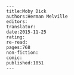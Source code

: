 
    ---
    title:Moby Dick
    authors:Herman Melville
    editors:
    translator:
    date:2015-11-25
    rating:
    re-read:
    pages:768
    non-fiction:
    comic:
    published:1851
    ---

    